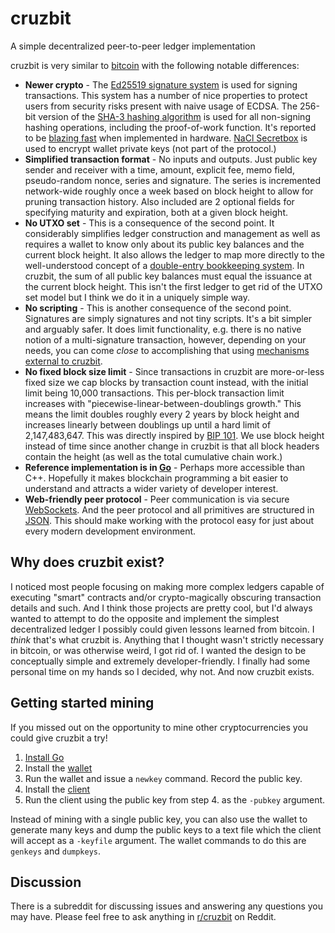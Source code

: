 # cruzbit
A simple decentralized peer-to-peer ledger implementation

cruzbit is very similar to [bitcoin](https://www.bitcoin.com/bitcoin.pdf) with the following notable differences:

* **Newer crypto** - The [Ed25519 signature system](https://ed25519.cr.yp.to/) is used for signing transactions. This system has a number of nice properties to protect users from security risks present with naive usage of ECDSA. The 256-bit version of the [SHA-3 hashing algorithm](https://en.wikipedia.org/wiki/SHA-3) is used for all non-signing hashing operations, including the proof-of-work function. It's reported to be 
[blazing fast](https://keccak.team/2017/is_sha3_slow.html) when implemented in hardware. [NaCl Secretbox](https://nacl.cr.yp.to/secretbox.html) is used to encrypt wallet private keys (not part of the protocol.)
* **Simplified transaction format** - No inputs and outputs. Just public key sender and receiver with a time, amount, explicit fee, memo field, pseudo-random nonce, series and signature. The series is incremented network-wide roughly once a week based on block height to allow for pruning transaction history. Also included are 2 optional fields for specifying maturity and expiration, both at a given block height.
* **No UTXO set** - This is a consequence of the second point. It considerably simplifies ledger construction and management as well as requires a wallet to know only about its public key balances and the current block height. It also allows the ledger to map more directly to the well-understood concept of a [double-entry bookkeeping system](https://en.wikipedia.org/wiki/Double-entry_bookkeeping_system). In cruzbit, the sum of all public key balances must equal the issuance at the current block height. This isn't the first ledger to get rid of the UTXO set model but I think we do it in a uniquely simple way.
* **No scripting** - This is another consequence of the second point. Signatures are simply signatures and not tiny scripts. It's a bit simpler and arguably safer. It does limit functionality, e.g. there is no native notion of a multi-signature transaction, however, depending on your needs, you can come _close_ to accomplishing that using [mechanisms external to cruzbit](https://en.wikipedia.org/wiki/Shamir%27s_Secret_Sharing).
* **No fixed block size limit** - Since transactions in cruzbit are more-or-less fixed size we cap blocks by transaction count instead, with the initial limit being 10,000 transactions. This per-block transaction limit increases with "piecewise-linear-between-doublings growth." This means the limit doubles roughly every 2 years by block height and increases linearly between doublings up until a hard limit of 2,147,483,647. This was directly inspired by [BIP 101](https://github.com/bitcoin/bips/blob/master/bip-0101.mediawiki). We use block height instead of time since another change in cruzbit is that all block headers contain the height (as well as the total cumulative chain work.)
* **Reference implementation is in [Go](https://golang.org/)** - Perhaps more accessible than C++. Hopefully it makes blockchain programming a bit easier to understand and attracts a wider variety of developer interest.
* **Web-friendly peer protocol** - Peer communication is via secure [WebSockets](https://developer.mozilla.org/en-US/docs/Web/API/WebSockets_API). And the peer protocol and all primitives are structured in [JSON](https://www.json.org/). This should make working with the protocol easy for just about every modern development environment.

## Why does cruzbit exist?

I noticed most people focusing on making more complex ledgers capable of executing "smart" contracts and/or crypto-magically obscuring transaction details and such. And I think those projects are pretty cool, but I'd always wanted to attempt to do the opposite and implement the simplest decentralized ledger I possibly could given lessons learned from bitcoin. I _think_ that's what cruzbit is. Anything that I thought wasn't strictly necessary in bitcoin, or was otherwise weird, I got rid of. I wanted the design to be conceptually simple and extremely developer-friendly. I finally had some personal time on my hands so I decided, why not. And now cruzbit exists.

## Getting started mining

If you missed out on the opportunity to mine other cryptocurrencies you could give cruzbit a try!

1. [Install Go](https://golang.org/doc/install)
2. Install the [wallet](https://github.com/cruzbit/cruzbit/tree/master/wallet)
3. Run the wallet and issue a `newkey` command. Record the public key.
4. Install the [client](https://github.com/cruzbit/cruzbit/tree/master/client)
5. Run the client using the public key from step 4. as the `-pubkey` argument.

Instead of mining with a single public key, you can also use the wallet to generate many keys and dump the public keys to a text file which the client will accept as a `-keyfile` argument. The wallet commands to do this are `genkeys` and `dumpkeys`.

## Discussion

There is a subreddit for discussing issues and answering any questions you may have. Please feel free to ask anything in [r/cruzbit](https://www.reddit.com/r/cruzbit/) on Reddit.
